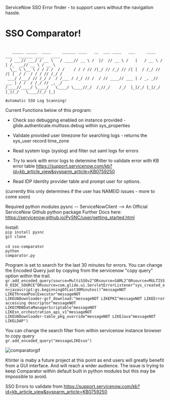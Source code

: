 ServiceNow SSO Error finder - to support users without the navigation hassle.
# SSO Comparator!
```

   _____ _____  ____     ______ ____   __  ___ ____   ___     ____   ___   ______ ____   ____ 
  / ___// ___/ / __ \   / ____// __ \ /  |/  // __ \ /   |   / __ \ /   | /_  __// __ \ / __ \
  \__ \ \__ \ / / / /  / /    / / / // /|_/ // /_/ // /| |  / /_/ // /| |  / /  / / / // /_/ /
 ___/ /___/ // /_/ /  / /___ / /_/ // /  / // ____// ___ | / _, _// ___ | / /  / /_/ // _, _/ 
/____//____/ \____/   \____/ \____//_/  /_//_/    /_/  |_|/_/ |_|/_/  |_|/_/   \____//_/ |_|  
                                                                                                                                                        
Automatic SSO Log Scanning!
```
Current Functions below of this program:

* Check sso debugging enabled on instance provided - glide.authenticate.multisso.debug within sys_properties

* Validate provided user timezone for searching logs - returns the sys_user record time_zone

* Read system logs (syslog) and filter out saml logs for errors

* Try to work with error logs to determine filter to validate error with KB error table
https://support.servicenow.com/kb?id=kb_article_view&sysparm_article=KB0759250

* Read IDP Identity provider table and prompt user for options.


(currently this only determines if the user has NAMEID issues - more to come soon)

Required python modules 
    pysnc -- ServiceNowClient --> An Official ServiceNow Github python package
    Further Docs here: https://servicenow.github.io/PySNC/user/getting_started.html



Install: <br>
    <code>pip install pysnc</code><br>
    <code>git clone </code><br>
    <code>cd sso-comparator</code><br>
    <code>python comparator.py</code>
    

Program is set to search for the last 30 minutes for errors. You can change the Encoded Query just by copying from the servicenow "copy query" option within the trail.
<code>gr.add_encoded_query(source=MultiSSOv2^ORsource=SAML2^ORsource=MULTISSO_OIDC_SOURCE^ORsource=com.glide.ui.ServletErrorListener^sys_created_on>javascript:gs.beginningOfLast30Minutes()^messageNOT LIKEThreadPoolExecutor^messageNOT LIKEUADownloader-gcf_download:^messageNOT LIKEPKI^messageNOT LIKEError accessing descriptor^messageNOT LIKECMDBDataManagerScriptable^messageNOT LIKEsn_orchestration_api_v1^messageNOT LIKEUADownloader-table_pkg_override^messageNOT LIKEJava^messageNOT LIKELDAP")</code>


You can change the search filter from within servicenow instance browser to copy query <br>
<code>gr.add_encoded_query("messageLIKEsso")</code>

![comparatorgif](https://github.com/Jekyllz/sso-comparator/assets/24834166/7d1364a9-2987-445e-8c4c-2cc884e18ae8)



Ktinter is maby a future project at this point as end users will greatly benefit from a GUI interface. And will reach a wider audience. 
The issue is trying to keep Comparator within default built in python modules but this may be impossible to avoid.

SSO Errors to validate from
https://support.servicenow.com/kb?id=kb_article_view&sysparm_article=KB0759250


